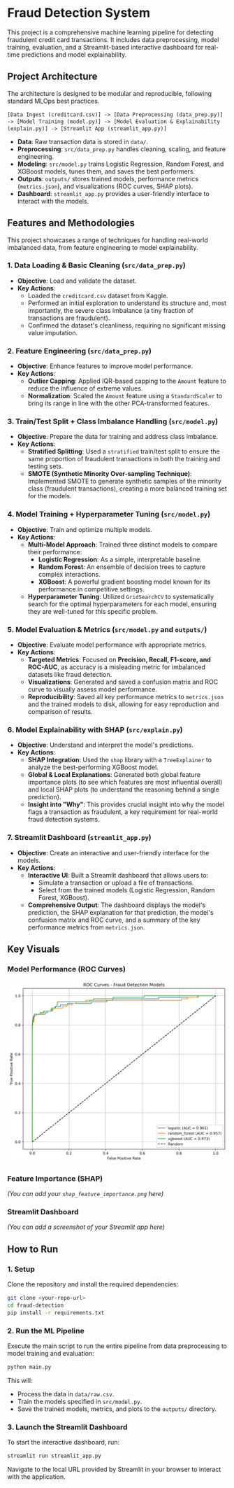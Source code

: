 # Fraud Detection System

This project is a comprehensive machine learning pipeline for detecting fraudulent credit card transactions. It includes data preprocessing, model training, evaluation, and a Streamlit-based interactive dashboard for real-time predictions and model explainability.

## Project Architecture

The architecture is designed to be modular and reproducible, following standard MLOps best practices.

```
[Data Ingest (creditcard.csv)] -> [Data Preprocessing (data_prep.py)] -> [Model Training (model.py)] -> [Model Evaluation & Explainability (explain.py)] -> [Streamlit App (streamlit_app.py)]
```

- **Data**: Raw transaction data is stored in `data/`.
- **Preprocessing**: `src/data_prep.py` handles cleaning, scaling, and feature engineering.
- **Modeling**: `src/model.py` trains Logistic Regression, Random Forest, and XGBoost models, tunes them, and saves the best performers.
- **Outputs**: `outputs/` stores trained models, performance metrics (`metrics.json`), and visualizations (ROC curves, SHAP plots).
- **Dashboard**: `streamlit_app.py` provides a user-friendly interface to interact with the models.

## Features and Methodologies

This project showcases a range of techniques for handling real-world imbalanced data, from feature engineering to model explainability.

### 1. Data Loading & Basic Cleaning (`src/data_prep.py`)

- **Objective**: Load and validate the dataset.
- **Key Actions**:
    - Loaded the `creditcard.csv` dataset from Kaggle.
    - Performed an initial exploration to understand its structure and, most importantly, the severe class imbalance (a tiny fraction of transactions are fraudulent).
    - Confirmed the dataset's cleanliness, requiring no significant missing value imputation.

### 2. Feature Engineering (`src/data_prep.py`)

- **Objective**: Enhance features to improve model performance.
- **Key Actions**:
    - **Outlier Capping**: Applied IQR-based capping to the `Amount` feature to reduce the influence of extreme values.
    - **Normalization**: Scaled the `Amount` feature using a `StandardScaler` to bring its range in line with the other PCA-transformed features.

### 3. Train/Test Split + Class Imbalance Handling (`src/model.py`)

- **Objective**: Prepare the data for training and address class imbalance.
- **Key Actions**:
    - **Stratified Splitting**: Used a `stratified` train/test split to ensure the same proportion of fraudulent transactions in both the training and testing sets.
    - **SMOTE (Synthetic Minority Over-sampling Technique)**: Implemented SMOTE to generate synthetic samples of the minority class (fraudulent transactions), creating a more balanced training set for the models.

### 4. Model Training + Hyperparameter Tuning (`src/model.py`)

- **Objective**: Train and optimize multiple models.
- **Key Actions**:
    - **Multi-Model Approach**: Trained three distinct models to compare their performance:
        - **Logistic Regression**: As a simple, interpretable baseline.
        - **Random Forest**: An ensemble of decision trees to capture complex interactions.
        - **XGBoost**: A powerful gradient boosting model known for its performance in competitive settings.
    - **Hyperparameter Tuning**: Utilized `GridSearchCV` to systematically search for the optimal hyperparameters for each model, ensuring they are well-tuned for this specific problem.

### 5. Model Evaluation & Metrics (`src/model.py` and `outputs/`)

- **Objective**: Evaluate model performance with appropriate metrics.
- **Key Actions**:
    - **Targeted Metrics**: Focused on **Precision, Recall, F1-score, and ROC-AUC**, as accuracy is a misleading metric for imbalanced datasets like fraud detection.
    - **Visualizations**: Generated and saved a confusion matrix and ROC curve to visually assess model performance.
    - **Reproducibility**: Saved all key performance metrics to `metrics.json` and the trained models to disk, allowing for easy reproduction and comparison of results.

### 6. Model Explainability with SHAP (`src/explain.py`)

- **Objective**: Understand and interpret the model's predictions.
- **Key Actions**:
    - **SHAP Integration**: Used the `shap` library with a `TreeExplainer` to analyze the best-performing XGBoost model.
    - **Global & Local Explanations**: Generated both global feature importance plots (to see which features are most influential overall) and local SHAP plots (to understand the reasoning behind a single prediction).
    - **Insight into "Why"**: This provides crucial insight into why the model flags a transaction as fraudulent, a key requirement for real-world fraud detection systems.

### 7. Streamlit Dashboard (`streamlit_app.py`)

- **Objective**: Create an interactive and user-friendly interface for the models.
- **Key Actions**:
    - **Interactive UI**: Built a Streamlit dashboard that allows users to:
        - Simulate a transaction or upload a file of transactions.
        - Select from the trained models (Logistic Regression, Random Forest, XGBoost).
    - **Comprehensive Output**: The dashboard displays the model's prediction, the SHAP explanation for that prediction, the model's confusion matrix and ROC curve, and a summary of the key performance metrics from `metrics.json`.

## Key Visuals

### Model Performance (ROC Curves)

![ROC Curves](outputs/plots/roc_curves.png)

### Feature Importance (SHAP)

*(You can add your `shap_feature_importance.png` here)*

### Streamlit Dashboard

*(You can add a screenshot of your Streamlit app here)*

## How to Run

### 1. Setup

Clone the repository and install the required dependencies:

```bash
git clone <your-repo-url>
cd fraud-detection
pip install -r requirements.txt
```

### 2. Run the ML Pipeline

Execute the main script to run the entire pipeline from data preprocessing to model training and evaluation:

```bash
python main.py
```

This will:
- Process the data in `data/raw.csv`.
- Train the models specified in `src/model.py`.
- Save the trained models, metrics, and plots to the `outputs/` directory.

### 3. Launch the Streamlit Dashboard

To start the interactive dashboard, run:

```bash
streamlit run streamlit_app.py
```

Navigate to the local URL provided by Streamlit in your browser to interact with the application.

